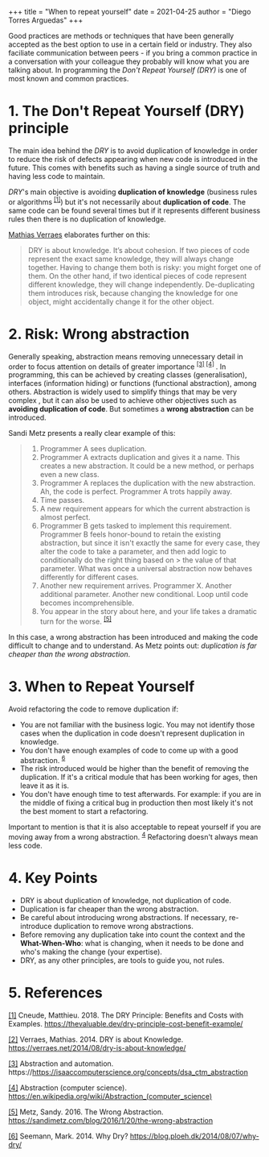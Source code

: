+++
title = "When to repeat yourself"
date = 2021-04-25
author = "Diego Torres Arguedas"
+++

Good practices are methods or techniques that have been generally accepted as the best option to use in a certain field or industry. 
They also faciliate communication between peers - if you bring a common practice in a conversation with your colleague they probably will know what you are talking about.
In programming the *Don't Repeat Yourself (DRY)* is one of most known and common practices.

# 1. The Don't Repeat Yourself (DRY) principle

The main idea behind the *DRY* is to avoid duplication of knowledge in order to reduce the risk of defects appearing when new code is introduced in the future.  This comes with benefits such as having a single source of truth and having less code to maintain. 

*DRY*'s main objective is avoiding __duplication of knowledge__ (business rules or algorithms<sup> [[1]](#ref1)</sup>) but it's not necessarily about __duplication of code__.  The same code can be found several times but if it represents different business rules then there is no duplication of knowledge. 


[Mathias Verraes](#ref2)  elaborates further on this:

> DRY is about knowledge. It’s about cohesion. If two pieces of code represent the exact same knowledge, they will always change together. Having to change them both is risky: you might forget one of them. On the other hand, if two identical pieces of code represent different knowledge, they will change independently. De-duplicating them introduces risk, because changing the knowledge for one object, might accidentally change it for the other object.


# 2. Risk: Wrong abstraction

Generally speaking, abstraction means removing unnecessary detail in order to focus attention on details of greater importance <sup>[[3]](#ref3) </sup> <sup>[[4]](#ref4) </sup>. In programming, this can be achieved by creating classes (generalisation), interfaces (information hiding) or functions (functional abstraction), among others. Abstraction is widely used to simplify things that may be very complex , but it can also be used to achieve other objectives such as __avoiding duplication of code__. But sometimes a __wrong abstraction__ can be introduced. 

Sandi Metz presents a really clear example of this:

> 1. Programmer A sees duplication.
> 2. Programmer A extracts duplication and gives it a name.
> This creates a new abstraction. It could be a new method, or perhaps even a new class.
> 3. Programmer A replaces the duplication with the new abstraction.
> Ah, the code is perfect. Programmer A trots happily away.
> 4. Time passes.
> 5. A new requirement appears for which the current abstraction is almost perfect.
> 6. Programmer B gets tasked to implement this requirement.
> Programmer B feels honor-bound to retain the existing abstraction, but since it isn't exactly the same for every case, they alter the code to take a parameter, and then add logic to conditionally do the right thing based on > the value of that parameter.
> What was once a universal abstraction now behaves differently for different cases.
> 7. Another new requirement arrives.
> Programmer X.
> Another additional parameter.
> Another new conditional.
> Loop until code becomes incomprehensible.
> 8. You appear in the story about here, and your life takes a dramatic turn for the worse.  <sup>[[5]](#ref3)</sup>

In this case, a wrong abstraction has been introduced and making the code difficult to change and to understand. As Metz points out: *duplication is far cheaper than the wrong abstraction*. 


# 3. When to Repeat Yourself
Avoid refactoring the code to remove duplication if:
- You are not familiar with the business logic. You may not identify those cases when the duplication in code doesn't represent duplication in knowledge.
- You don't have enough examples of code to come up with a good abstraction. <sup>[6](#ref6)</sup>
- The risk introduced would be higher than the benefit of removing the duplication. If it's a critical module that has been working for ages, then leave it as it is.
- You don't have enough time to test afterwards. For example: if you are in the middle of fixing a critical bug in production then most likely it's not the best moment to start a refactoring.

Important to mention is that it is also acceptable to repeat yourself if you are moving away from a wrong abstraction. <sup>[4](#ref4)</sup> Refactoring doesn't always mean less code.


# 4. Key Points
* DRY is about duplication of knowledge, not duplication of code. 
* Duplication is far cheaper than the wrong abstraction.
* Be careful about introducing wrong abstractions. If necessary, re-introduce duplication to remove wrong abstractions. 
* Before removing any duplication take into count the context and the __What-When-Who__: what is changing, when it needs to be done and who's making the change (your expertise).
* DRY, as any other principles, are tools to guide you, not rules.


# 5. References

<a id="ref1" href="https://thevaluable.dev/dry-principle-cost-benefit-example/">[1]</a> Cneude, Matthieu. 2018. The DRY Principle: Benefits and Costs with Examples. https://thevaluable.dev/dry-principle-cost-benefit-example/

<a id="ref2" href="https://verraes.net/2014/08/dry-is-about-knowledge/">[2]</a> Verraes, Mathias. 2014. DRY is about Knowledge. https://verraes.net/2014/08/dry-is-about-knowledge/

<a id="ref3" href="https://isaaccomputerscience.org/concepts/dsa_ctm_abstraction">[3]</a> Abstraction and automation. https://https://isaaccomputerscience.org/concepts/dsa_ctm_abstraction

<a id="ref4" href="https://en.wikipedia.org/wiki/Abstraction_(computer_science)">[4]</a> Abstraction (computer science). https://en.wikipedia.org/wiki/Abstraction_(computer_science)

<a id="ref5" href="https://sandimetz.com/blog/2016/1/20/the-wrong-abstraction">[5]</a> Metz, Sandy. 2016. The Wrong Abstraction. https://sandimetz.com/blog/2016/1/20/the-wrong-abstraction

<a id="ref6" href="https://blog.ploeh.dk/2014/08/07/why-dry/">[6]</a> Seemann, Mark. 2014. Why Dry? https://blog.ploeh.dk/2014/08/07/why-dry/
